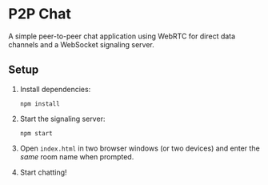 # P2P Chat

A simple peer-to-peer chat application using WebRTC for direct data channels and a WebSocket signaling server.

## Setup

1. Install dependencies:
   ```
   npm install
   ```

2. Start the signaling server:
   ```
   npm start
   ```

3. Open `index.html` in two browser windows (or two devices) and enter the *same* room name when prompted.

4. Start chatting!

